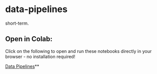 # data-pipelines
short-term.

## Open in Colab: 
Click on the following to open and run these notebooks directly in your browser - no installation required!

[Data Pipelines](https://colab.research.google.com/github/Buffett65/data-pipelines/blob/main/merged-all.ipynb)**

